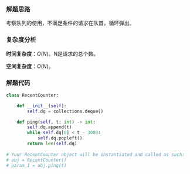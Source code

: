 ### 解题思路
考察队列的使用，不满足条件的请求在队首，循环弹出。
### 复杂度分析
**时间复杂度**：$O(N)$。N是请求的总个数。

**空间复杂度**：$O(N)$。
### 解题代码
```python
class RecentCounter:

    def __init__(self):
        self.dq = collections.deque()

    def ping(self, t: int) -> int:
        self.dq.append(t)
        while self.dq[0] < t - 3000:
            self.dq.popleft()
        return len(self.dq)
    
# Your RecentCounter object will be instantiated and called as such:
# obj = RecentCounter()
# param_1 = obj.ping(t)
```


